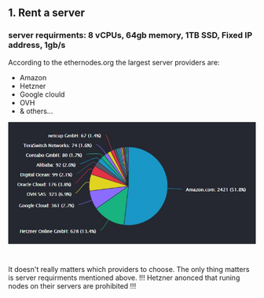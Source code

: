 ## 1. Rent a server

### server requirments: 8 vCPUs, 64gb memory, 1TB SSD, Fixed IP address, 1gb/s


According to the ethernodes.org the largest server providers are:
- Amazon
- Hetzner
- Google clould
- OVH
- & others...

![](https://github.com/NM005/How-to-run-TON-Validators-Nominators-pool-/blob/c7fabbebf07f89f5064c06f4169f235109260649/images/server-providers.jpg)

#
It doesn't really matters which providers to choose. The only thing matters is server requirments mentioned above.
!!! Hetzner anonced that runing nodes on their servers are prohibited !!!
